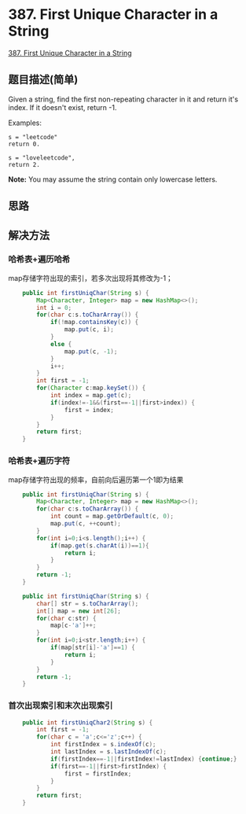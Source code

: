 # 387. First Unique Character in a String
[387. First Unique Character in a String](https://leetcode-cn.com/problems/first-unique-character-in-a-string/)

## 题目描述(简单)

Given a string, find the first non-repeating character in it and return it's index. If it doesn't exist, return -1.

Examples:
```
s = "leetcode"
return 0.

s = "loveleetcode",
return 2.
```

**Note:** You may assume the string contain only lowercase letters.


## 思路

## 解决方法

### 哈希表+遍历哈希

map存储字符出现的索引，若多次出现将其修改为-1；
```java
    public int firstUniqChar(String s) {
        Map<Character, Integer> map = new HashMap<>();
        int i = 0;
        for(char c:s.toCharArray()) {
        	if(!map.containsKey(c)) {
        		map.put(c, i);
        	}
        	else {
				map.put(c, -1);
			}
        	i++;
        }
        int first = -1;
        for(Character c:map.keySet()) {
        	int index = map.get(c);
        	if(index!=-1&&(first==-1||first>index)) {
        		first = index;
        	}
        }
        return first;
    }
```
### 哈希表+遍历字符
map存储字符出现的频率，自前向后遍历第一个1即为结果



```java
	public int firstUniqChar(String s) {
		Map<Character, Integer> map = new HashMap<>();
		for(char c:s.toCharArray()) {
			int count = map.getOrDefault(c, 0);
			map.put(c, ++count);
		}
		for(int i=0;i<s.length();i++) {
			if(map.get(s.charAt(i))==1){
				return i;
			}
		}
		return -1;
	}
```


```java
    public int firstUniqChar(String s) {
        char[] str = s.toCharArray();
        int[] map = new int[26];
        for(char c:str) {
        	map[c-'a']++;
        }
        for(int i=0;i<str.length;i++) {
        	if(map[str[i]-'a']==1) {
        		return i;
        	}
        }
        return -1;
    }
```



### 首次出现索引和末次出现索引


```java
    public int firstUniqChar2(String s) {
    	int first = -1;
    	for(char c = 'a';c<='z';c++) {
    		int firstIndex = s.indexOf(c);
    		int lastIndex = s.lastIndexOf(c);
    		if(firstIndex==-1||firstIndex!=lastIndex) {continue;}
    		if(first==-1||first>firstIndex) {
    			first = firstIndex;
    		}
    	}
    	return first;
    }
```


